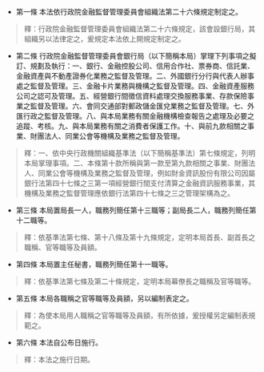 * 第一條 本法依行政院金融監督管理委員會組織法第二十六條規定制定之。

> 釋：行政院金融監督管理委員會組織法第二十六條規定，該會設銀行局，其組織另以法律定之，爰規定本法依上開規定制定之。

* 第二條 行政院金融監督管理委員會銀行局（以下簡稱本局）掌理下列事項之擬訂、規劃及執行：一、銀行、金融控股公司、信用合作社、票券商、信託業、金融資產與不動產證券化業務之監督及管理。二、外國銀行分行與代表人辦事處之監督及管理。三、金融卡片業務與機構之監督及管理。四、金融資產服務公司之認可及管理。五、經營銀行間徵信資料處理交換服務事業、存款保險事業之監督及管理。六、會同交通部對郵政儲金匯兌業務之監督及管理。七、外匯行政之監督及管理。八、與本局業務有關金融機構檢查報告之處理及必要之追蹤、考核。九、與本局業務有關之消費者保護工作。十、與前九款相關之事業、財團法人、同業公會等機構及業務之監督及管理。

> 釋：一、依中央行政機關組織基準法（以下簡稱基準法）第七條規定，列明本局掌理事項。二、本條第十款所稱與第一款至第九款相關之事業、財團法人、同業公會等機構及業務之監督及管理，例如財金資訊股份有限公司因屬銀行法第四十七條之三第一項經營銀行間支付清算之金融資訊服務事業，其機構及業務之監督管理應依銀行法第四十七條之三之管理架構為之。

* 第三條 本局置局長一人，職務列簡任第十三職等；副局長二人，職務列簡任第十二職等。

> 釋：依基準法第七條、第十八條及第十九條規定，定明本局首長、副首長之職稱、官等職等及員額。

* 第四條 本局置主任秘書，職務列簡任第十一職等。

> 釋：依基準法第七條及第二十條規定，定明本局幕僚長之職稱及官等職等。

* 第五條 本局各職稱之官等職等及員額，另以編制表定之。

> 釋：為使本局用人職稱之官等職等及員額，有所依據，爰授權另定編制表規範之。

* 第六條 本法自公布日施行。

> 釋：本法之施行日期。


